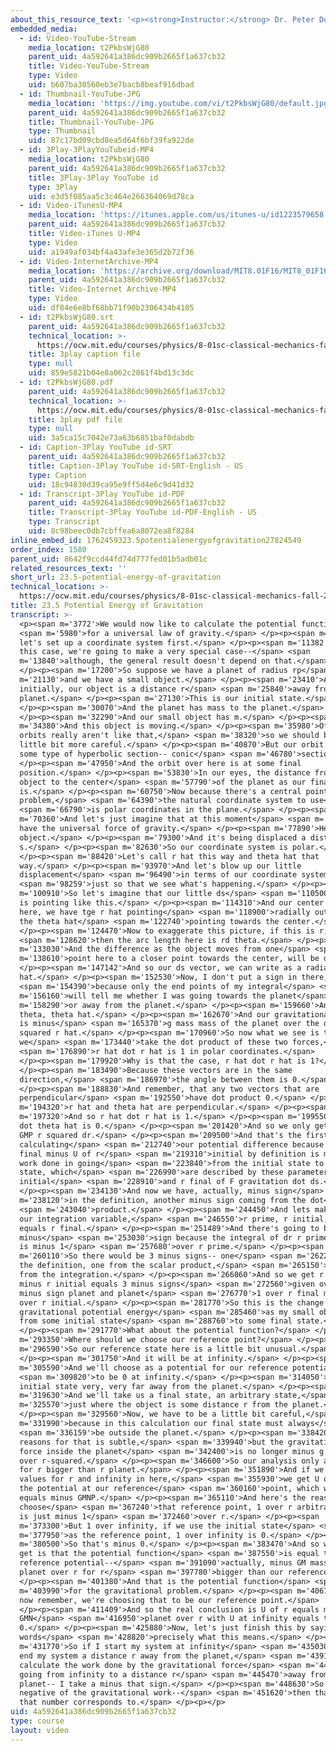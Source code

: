 ```yaml
---
about_this_resource_text: '<p><strong>Instructor:</strong> Dr. Peter Dourmashkin</p>'
embedded_media:
  - id: Video-YouTube-Stream
    media_location: t2PkbsWjG80
    parent_uid: 4a592641a386dc909b2665f1a637cb32
    title: Video-YouTube-Stream
    type: Video
    uid: b607ba30560eb3e7bacb8beaf916dbad
  - id: Thumbnail-YouTube-JPG
    media_location: 'https://img.youtube.com/vi/t2PkbsWjG80/default.jpg'
    parent_uid: 4a592641a386dc909b2665f1a637cb32
    title: Thumbnail-YouTube-JPG
    type: Thumbnail
    uid: 87c17bd09cbd8ea5d64f6bf39fa922de
  - id: 3Play-3PlayYouTubeid-MP4
    media_location: t2PkbsWjG80
    parent_uid: 4a592641a386dc909b2665f1a637cb32
    title: 3Play-3Play YouTube id
    type: 3Play
    uid: e3d5f085aa5c3c464e266364069d78ca
  - id: Video-iTunesU-MP4
    media_location: 'https://itunes.apple.com/us/itunes-u/id1223579658'
    parent_uid: 4a592641a386dc909b2665f1a637cb32
    title: Video-iTunes U-MP4
    type: Video
    uid: a1949af034bf4a43afe3e365d2b72f36
  - id: Video-InternetArchive-MP4
    media_location: 'https://archive.org/download/MIT8.01F16/MIT8_01F16_L23v05_360p.mp4'
    parent_uid: 4a592641a386dc909b2665f1a637cb32
    title: Video-Internet Archive-MP4
    type: Video
    uid: df84e6e8bf68bb71f90b2306434b4105
  - id: t2PkbsWjG80.srt
    parent_uid: 4a592641a386dc909b2665f1a637cb32
    technical_location: >-
      https://ocw.mit.edu/courses/physics/8-01sc-classical-mechanics-fall-2016/week-8-potential-energy-and-energy-conservation/23.5-potential-energy-of-gravitation/23.5-potential-energy-of-gravitation/t2PkbsWjG80.srt
    title: 3play caption file
    type: null
    uid: 859e5821b04e8a062c2861f4bd13c3dc
  - id: t2PkbsWjG80.pdf
    parent_uid: 4a592641a386dc909b2665f1a637cb32
    technical_location: >-
      https://ocw.mit.edu/courses/physics/8-01sc-classical-mechanics-fall-2016/week-8-potential-energy-and-energy-conservation/23.5-potential-energy-of-gravitation/23.5-potential-energy-of-gravitation/t2PkbsWjG80.pdf
    title: 3play pdf file
    type: null
    uid: 3a5ca15c7042e73a63b6851baf0dabdb
  - id: Caption-3Play YouTube id-SRT
    parent_uid: 4a592641a386dc909b2665f1a637cb32
    title: Caption-3Play YouTube id-SRT-English - US
    type: Caption
    uid: 18c94830d39ca95e9ff5d4e6c9d41d32
  - id: Transcript-3Play YouTube id-PDF
    parent_uid: 4a592641a386dc909b2665f1a637cb32
    title: Transcript-3Play YouTube id-PDF-English - US
    type: Transcript
    uid: 8c98beec0db7cbffea6a8072ea8f8284
inline_embed_id: 1762459323.5potentialenergyofgravitation27824549
order_index: 1580
parent_uid: 8642f9ccd44fd74d777fed01b5adb01c
related_resources_text: ''
short_url: 23.5-potential-energy-of-gravitation
technical_location: >-
  https://ocw.mit.edu/courses/physics/8-01sc-classical-mechanics-fall-2016/week-8-potential-energy-and-energy-conservation/23.5-potential-energy-of-gravitation/23.5-potential-energy-of-gravitation
title: 23.5 Potential Energy of Gravitation
transcript: >-
  <p><span m='3772'>We would now like to calculate the potential function</span>
  <span m='5980'>for a universal law of gravity.</span> </p><p><span m='8890'>So
  let's set up a coordinate system first.</span> </p><p><span m='11382'>And in
  this case, we're going to make a very special case--</span> <span
  m='13840'>although, the general result doesn't depend on that.</span>
  </p><p><span m='17200'>So suppose we have a planet of radius rp</span> <span
  m='21130'>and we have a small object.</span> </p><p><span m='23410'>And
  initially, our object is a distance r</span> <span m='25840'>away from the
  planet.</span> </p><p><span m='27130'>This is our initial state.</span>
  </p><p><span m='30070'>And the planet has mass to the planet.</span>
  </p><p><span m='32290'>And our small object has m.</span> </p><p><span
  m='34380'>And this object is moving.</span> </p><p><span m='35980'>Of course,
  orbits really aren't like that,</span> <span m='38320'>so we should be a
  little bit more careful.</span> </p><p><span m='40870'>But our orbit might be
  some type of hyperbolic section-- conic</span> <span m='46780'>section.</span>
  </p><p><span m='47950'>And the orbit over here is at some final
  position.</span> </p><p><span m='53830'>In our eyes, the distance from the
  object to the center</span> <span m='57790'>of the planet as our final
  is.</span> </p><p><span m='60750'>Now because there's a central point to this
  problem,</span> <span m='64390'>the natural coordinate system to use</span>
  <span m='66790'>is polar coordinates in the plane.</span> </p><p><span
  m='70360'>And let's just imagine that at this moment</span> <span m='75100'>we
  have the universal force of gravity.</span> </p><p><span m='77890'>Here's our
  object.</span> </p><p><span m='79300'>And it's being displaced a distance
  s.</span> </p><p><span m='82630'>So our coordinate system is polar.</span>
  </p><p><span m='88420'>Let's call r hat this way and theta hat that
  way.</span> </p><p><span m='93970'>And let's blow up our little
  displacement</span> <span m='96490'>in terms of our coordinate system,</span>
  <span m='98259'>just so that we see what's happening.</span> </p><p><span
  m='100910'>So let's imagine that our little ds</span> <span m='110500'>vector
  is pointing like this.</span> </p><p><span m='114310'>And our center point
  here, we have tge r hat pointing</span> <span m='118900'>radially outward and
  the theta hat</span> <span m='122740'>pointing towards the center.</span>
  </p><p><span m='124470'>Now to exaggerate this picture, if this is r,</span>
  <span m='128620'>then the arc length here is rd theta.</span> </p><p><span
  m='133030'>And the difference as the object moves from one</span> <span
  m='138610'>point here to a closer point towards the center, will be dr.</span>
  </p><p><span m='147142'>And so our ds vector, we can write as a radial piece r
  hat.</span> </p><p><span m='152530'>Now, I don't put a sign in there,</span>
  <span m='154390'>because only the end points of my integral</span> <span
  m='156160'>will tell me whether I was going towards the planet</span> <span
  m='158290'>or away from the planet.</span> </p><p><span m='159660'>And rd
  theta, theta hat.</span> </p><p><span m='162670'>And our gravitational force
  is minus</span> <span m='165370'>g mass mass of the planet over the distance
  squared r hat.</span> </p><p><span m='170960'>So now what we see is that when
  we</span> <span m='173440'>take the dot product of these two forces,</span>
  <span m='176890'>r hat dot r hat is 1 in polar coordinates.</span>
  </p><p><span m='179920'>Why is that the case, r hat dot r hat is 1?</span>
  </p><p><span m='183490'>Because these vectors are in the same
  direction,</span> <span m='186970'>the angle between them is 0.</span>
  </p><p><span m='188830'>And remember, that any two vectors that are
  perpendicular</span> <span m='192550'>have dot product 0.</span> </p><p><span
  m='194320'>r hat and theta hat are perpendicular.</span> </p><p><span
  m='197320'>And so r hat dot r hat is 1.</span> </p><p><span m='199550'>r hat
  dot theta hat is 0.</span> </p><p><span m='201420'>And so we only get minus
  GMP r squared dr.</span> </p><p><span m='209500'>And that's the first step in
  calculating</span> <span m='212740'>our potential difference because U of r
  final minus U of r</span> <span m='219310'>initial by definition is minus the
  work done in going</span> <span m='223840'>from the initial state to the final
  state, which</span> <span m='226990'>are described by these parameters r
  initial</span> <span m='228910'>and r final of F gravitation dot ds.</span>
  </p><p><span m='234130'>And now we have, actually, minus sign</span> <span
  m='238120'>in the definition, another minus sign coming from the dot</span>
  <span m='243040'>product.</span> </p><p><span m='244450'>And lets make this
  our integration variable,</span> <span m='246550'>r prime, r initial, r prime
  equals r final.</span> </p><p><span m='251489'>And there's going to be a third
  minus</span> <span m='253030'>sign because the integral of dr r prime squared
  is minus 1</span> <span m='257680'>over r prime.</span> </p><p><span
  m='260110'>So there would be 3 minus signs-- one</span> <span m='262210'>from
  the definition, one from the scalar product,</span> <span m='265150'>and one
  from the integration.</span> </p><p><span m='266860'>And so we get r final
  minus r initial equals 3 minus signs</span> <span m='272560'>given overall
  minus sign planet and planet</span> <span m='276770'>1 over r final minus 1
  over r initial.</span> </p><p><span m='281770'>So this is the change in
  gravitational potential energy</span> <span m='285460'>as my small object goes
  from some initial state</span> <span m='288760'>to some final state.</span>
  </p><p><span m='291770'>What about the potential function?</span> </p><p><span
  m='293350'>Where should we choose our reference point?</span> </p><p><span
  m='296590'>So our reference state here is a little bit unusual.</span>
  </p><p><span m='301750'>And it will be at infinity.</span> </p><p><span
  m='305590'>And we'll choose as a potential for our reference potential</span>
  <span m='309820'>to be 0 at infinity.</span> </p><p><span m='314050'>Imagine
  initial state very, very far away from the planet.</span> </p><p><span
  m='319630'>And we'll take us a final state, an arbitrary state,</span> <span
  m='325570'>just where the object is some distance r from the planet.</span>
  </p><p><span m='329560'>Now, we have to be a little bit careful,</span> <span
  m='331990'>because in this calculation our final state must always</span>
  <span m='336159'>be outside the planet.</span> </p><p><span m='338420'>And the
  reasons for that is subtle,</span> <span m='339940'>but the gravitational
  force inside the planet</span> <span m='342400'>is no longer minus g and 1 M2
  over r-squared.</span> </p><p><span m='346600'>So our analysis only applies
  for r bigger than r planet.</span> </p><p><span m='351890'>And if we put these
  values for r and infinity in here,</span> <span m='355930'>we get U of r minus
  the potential at our reference</span> <span m='360160'>point, which will be 0,
  equals minus GMNP.</span> </p><p><span m='365110'>And here's the reason why we
  choose</span> <span m='367240'>that reference point, 1 over r arbitrary state
  is just minus 1</span> <span m='372460'>over r.</span> </p><p><span
  m='373300'>But 1 over infinity, if we use the initial state</span> <span
  m='377950'>as the reference point, 1 over infinity is 0.</span> </p><p><span
  m='380500'>So that's minus 0.</span> </p><p><span m='383470'>And so what we
  get is that the potential function</span> <span m='387550'>is equal to our
  reference potential--</span> <span m='391090'>actually, minus GM mass of the
  planet over r for r</span> <span m='397780'>bigger than our reference.</span>
  </p><p><span m='401380'>And that is the potential function</span> <span
  m='403990'>for the gravitational problem.</span> </p><p><span m='406760'>But
  now remember, we're choosing that to be our reference point.</span>
  </p><p><span m='411409'>And so the real conclusion is U of r equals minus
  GMN</span> <span m='416950'>planet over r with U at infinity equals to
  0.</span> </p><p><span m='425880'>Now, let's just finish this by saying in
  words</span> <span m='428820'>precisely what this means.</span> </p><p><span
  m='431770'>So if I start my system at infinity</span> <span m='435030'>and I
  end my system a distance r away from the planet,</span> <span m='439110'>and I
  calculate the work done by the gravitational force</span> <span m='443010'>in
  going from infinity to a distance r</span> <span m='445470'>away from the
  planet-- I take a minus that sign.</span> </p><p><span m='448630'>So the
  negative of the gravitational work--</span> <span m='451620'>then that's what
  that number corresponds to.</span> </p><p></p>
uid: 4a592641a386dc909b2665f1a637cb32
type: course
layout: video
---
```

